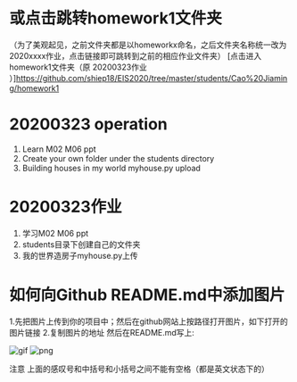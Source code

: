 # 或点击跳转homework1文件夹
（为了美观起见，之前文件夹都是以homeworkx命名，之后文件夹名称统一改为2020xxxx作业，点击链接即可跳转到之前的相应作业文件夹）
[点击进入homework1文件夹（原
20200323作业
）]https://github.com/shiep18/EIS2020/tree/master/students/Cao%20Jiaming/homework1

# 20200323 operation
1. Learn M02 M06 ppt
2. Create your own folder under the students directory
3. Building houses in my world myhouse.py upload

# 20200323作业
1. 学习M02 M06 ppt  
2. students目录下创建自己的文件夹  
3. 我的世界造房子myhouse.py上传  

# 如何向Github README.md中添加图片
1.先把图片上传到你的项目中；然后在github网站上按路径打开图片，如下打开的图片链接
2.复制图片的地址
然后在README.md写上:

![gif](https://github.com/shiep18/EIS2020/blob/master/students/Cao%20Jiaming/20200323%E4%BD%9C%E4%B8%9A/%E5%A6%82%E4%BD%95%E5%90%91Github%20README.md%E4%B8%AD%E6%B7%BB%E5%8A%A0%E5%9B%BE%E7%89%87.gif)
![png](https://github.com/shiep18/EIS2020/blob/master/students/Cao%20Jiaming/20200323%E4%BD%9C%E4%B8%9A/%E5%A6%82%E4%BD%95%E5%90%91Github%20README.md%E4%B8%AD%E6%B7%BB%E5%8A%A0%E5%9B%BE%E7%89%87.png)


注意  上面的感叹号和中括号和小括号之间不能有空格（都是英文状态下的）
